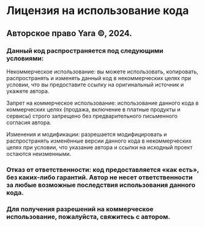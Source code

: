 # Лицензия на использование кода
## Авторское право Yara ©, 2024.

### Данный код распространяется под следующими условиями:

Некоммерческое использование: вы можете использовать, копировать, распространять и изменять данный код в некоммерческих целях при условии, что вы предоставите ссылку на оригинальный источник и укажете автора.

Запрет на коммерческое использование: использование данного кода в коммерческих целях (продажа, включение в платные продукты и сервисы) строго запрещено без предварительного письменного согласия автора.

Изменения и модификации: разрешается модифицировать и распространять изменённые версии данного кода в некоммерческих целях при условии, что указание автора и ссылки на исходный проект остаются неизменными.

### Отказ от ответственности: код предоставляется «как есть», без каких-либо гарантий. Автор не несет ответственности за любые возможные последствия использования данного кода.

### Для получения разрешений на коммерческое использование, пожалуйста, свяжитесь с автором.
